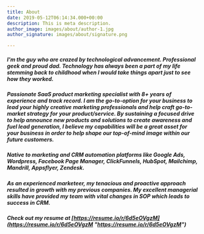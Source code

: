 ```yaml
---
title: About
date: 2019-05-12T06:14:34.000+00:00
description: This is meta description.
author_image: images/about/author-1.jpg
author_signature: images/about/signature.png

---
```

##### I'm the guy who are crazed by technological advancement. Professional geek and proud dad. Technology has always been a part of my life stemming back to childhood when I would take things apart just to see how they worked.

##### Passionate SaaS product marketing specialist with 8+ years of experience and track record. I am the go-to-option for your business to lead your highly creative marketing professionals and help craft go-to-market strategy for your product/service. By sustaining a focused drive to help announce new products and solutions to create awareness and fuel lead generation, I believe my capabilities will be a great asset for your business in order to help shape our top-of-mind image within our future customers.

##### Native to marketing and CRM automation platforms like Google Ads, Wordpress, Facebook Page Manager, ClickFunnels, HubSpot, Mailchimp, Mandrill, Appsflyer, Zendesk.

##### As an experienced marketeer, my tenacious and proactive approach resulted in growth with my previous companies. My excellent managerial skills have provided my team with vital changes in SOP which leads to success in CRM.

##### Check out my resume at [https://resume.io/r/6d5eOVgzM](https://resume.io/r/6d5eOVgzM "https://resume.io/r/6d5eOVgzM")
